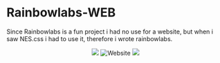 # Rainbowlabs-WEB

Since Rainbowlabs is a fun project i had no use for a website, but when i saw NES.css i had to use it, therefore i wrote rainbowlabs.

<p align="center">
  <a href='https://github.com/nostalgic-css/NES.css'><img src='https://img.shields.io/badge/Dependent%20on-NES.css-green.svg'></a>
  <img alt="Website" src="https://img.shields.io/website-up-down-green-red/https/rainbowlabs.org.svg">
  <a href='https://rainbowlabs.org'><img src='https://img.shields.io/badge/Homepage-Rainbowlabs.org-green.svg'></a>
</p>

